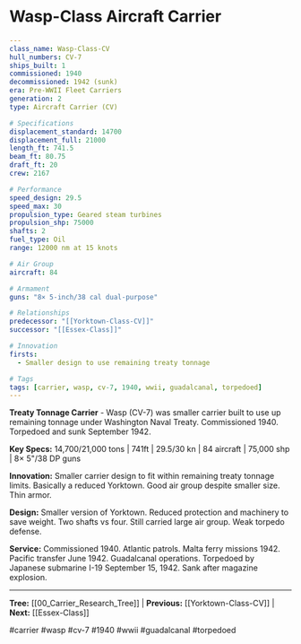# Wasp-Class Aircraft Carrier

```yaml
---
class_name: Wasp-Class-CV
hull_numbers: CV-7
ships_built: 1
commissioned: 1940
decommissioned: 1942 (sunk)
era: Pre-WWII Fleet Carriers
generation: 2
type: Aircraft Carrier (CV)

# Specifications
displacement_standard: 14700
displacement_full: 21000
length_ft: 741.5
beam_ft: 80.75
draft_ft: 20
crew: 2167

# Performance
speed_design: 29.5
speed_max: 30
propulsion_type: Geared steam turbines
propulsion_shp: 75000
shafts: 2
fuel_type: Oil
range: 12000 nm at 15 knots

# Air Group
aircraft: 84

# Armament
guns: "8× 5-inch/38 cal dual-purpose"

# Relationships
predecessor: "[[Yorktown-Class-CV]]"
successor: "[[Essex-Class]]"

# Innovation
firsts:
  - Smaller design to use remaining treaty tonnage

# Tags
tags: [carrier, wasp, cv-7, 1940, wwii, guadalcanal, torpedoed]
---
```

**Treaty Tonnage Carrier** - Wasp (CV-7) was smaller carrier built to use up remaining tonnage under Washington Naval Treaty. Commissioned 1940. Torpedoed and sunk September 1942.

**Key Specs:** 14,700/21,000 tons | 741ft | 29.5/30 kn | 84 aircraft | 75,000 shp | 8× 5"/38 DP guns

**Innovation:** Smaller carrier design to fit within remaining treaty tonnage limits. Basically a reduced Yorktown. Good air group despite smaller size. Thin armor.

**Design:** Smaller version of Yorktown. Reduced protection and machinery to save weight. Two shafts vs four. Still carried large air group. Weak torpedo defense.

**Service:** Commissioned 1940. Atlantic patrols. Malta ferry missions 1942. Pacific transfer June 1942. Guadalcanal operations. Torpedoed by Japanese submarine I-19 September 15, 1942. Sank after magazine explosion.

---
**Tree:** [[00_Carrier_Research_Tree]] | **Previous:** [[Yorktown-Class-CV]] | **Next:** [[Essex-Class]]

#carrier #wasp #cv-7 #1940 #wwii #guadalcanal #torpedoed
